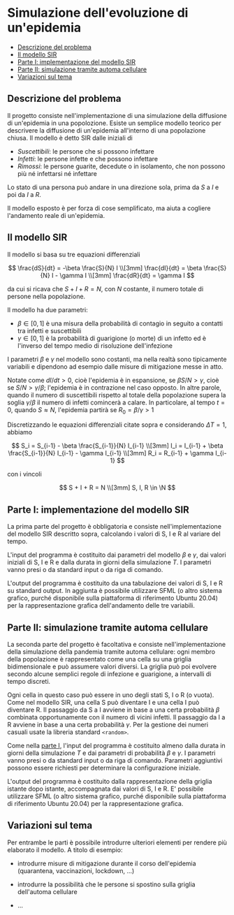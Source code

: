 <!-- omit in toc -->
# Simulazione dell'evoluzione di un'epidemia

- [Descrizione del problema](#descrizione-del-problema)
- [Il modello SIR](#il-modello-sir)
- [Parte I: implementazione del modello SIR](#parte-i-implementazione-del-modello-sir)
- [Parte II: simulazione tramite automa cellulare](#parte-ii-simulazione-tramite-automa-cellulare)
- [Variazioni sul tema](#variazioni-sul-tema)
  
## Descrizione del problema

Il progetto consiste nell'implementazione di una simulazione della diffusione di un'epidemia in una popolozione. Esiste
un semplice modello teorico per descrivere la diffusione di un'epidemia all'interno di una popolazione chiusa. Il
modello è detto SIR dalle iniziali di

- *Suscettibili*: le persone che si possono infettare
- *Infetti*: le persone infette e che possono infettare
- *Rimossi*: le persone guarite, decedute o in isolamento, che non possono più
  né infettarsi né infettare

Lo stato di una persona può andare in una direzione sola, prima da *S* a *I* e
poi da *I* a *R*.

Il modello esposto è per forza di cose semplificato, ma aiuta a cogliere
l'andamento reale di un'epidemia.

## Il modello SIR

Il modello si basa su tre equazioni differenziali

$$
\frac{dS}{dt} = -\beta \frac{S}{N} I \\[3mm]
\frac{dI}{dt} = \beta \frac{S}{N} I - \gamma I \\[3mm]
\frac{dR}{dt} = \gamma I
$$

da cui si ricava che $S + I + R = N$, con $N$ costante, il numero
totale di persone nella popolazione.

Il modello ha due parametri:

- $\beta \in [0,1]$ è una misura della probabilità di contagio in seguito a contatti
  tra infetti e suscettibili
- $\gamma \in [0,1]$ è la probabilità di guarigione (o morte) di un infetto ed è
  l'inverso del tempo medio di risoluzione dell'infezione

I parametri $\beta$ e $\gamma$ nel modello sono costanti, ma nella realtà
sono tipicamente variabili e dipendono ad esempio dalle misure di mitigazione
messe in atto.

Notate come $dI/dt > 0$, cioè l'epidemia è in espansione, se $\beta S/N >
\gamma$, cioè se $S/N > \gamma / \beta$; l'epidemia è in contrazione nel
caso opposto. In altre parole, quando il numero di suscettibili rispetto al
totale della popolazione supera la soglia $\gamma / \beta$ il numero di
infetti comincerà a calare. In particolare, al tempo $t=0$, quando $S
\approx N$, l'epidemia partirà se $R_0 = \beta / \gamma > 1$

Discretizzando le equazioni differenziali citate sopra e considerando $\Delta T
= 1$, abbiamo

$$
S_i = S_{i-1} - \beta \frac{S_{i-1}}{N} I_{i-1} \\[3mm]
I_i = I_{i-1} + \beta \frac{S_{i-1}}{N} I_{i-1} - \gamma I_{i-1} \\[3mm]
R_i = R_{i-1} + \gamma I_{i-1}
$$

con i vincoli

$$
S + I + R = N \\[3mm]
S, I, R \in \N
$$

## Parte I: implementazione del modello SIR

La prima parte del progetto è obbligatoria e consiste nell'implementazione del
modello SIR descritto sopra, calcolando i valori di S, I e R al variare del tempo.

L'input del programma è costituito dai parametri del modello $\beta$ e
$\gamma$, dai valori iniziali di S, I e R e dalla durata in giorni della
simulazione $T$. I parametri vanno presi o da standard input o da riga di
comando.

L'output del programma è costituito da una tabulazione dei valori di S, I e R
su standard output. In aggiunta è possibile utilizzare SFML (o altro sistema
grafico, purché disponibile sulla piattaforma di riferimento Ubuntu 20.04) per
la rappresentazione grafica dell'andamento delle tre variabili.

## Parte II: simulazione tramite automa cellulare

La seconda parte del progetto è facoltativa e consiste nell'implementazione
della simulazione della pandemia tramite automa cellulare: ogni membro della
popolazione è rappresentato come una cella su una griglia bidimensionale e può
assumere valori diversi. La griglia può poi evolvere secondo alcune semplici
regole di infezione e guarigione, a intervalli di tempo discreti.

Ogni cella in questo caso può essere in uno degli stati S, I o R (o vuota). Come
nel modello SIR, una cella S può diventare I e una cella I può diventare R. Il
passaggio da S a I avviene in base a una certa probabilità $\beta$ combinata
opportunamente con il numero di vicini infetti. Il passaggio da I a R avviene in
base a una certa probabilità $\gamma$. Per la gestione dei numeri casuali
usate la libreria standard `<random>`.

Come nella [parte I](#parte-i-implementazione-del-modello-sir), l'input del
programma è costituito almeno dalla durata in giorni della simulazione $T$ e
dai parametri di probabilità $\beta$ e $\gamma$. I parametri vanno presi o
da standard input o da riga di comando. Parametri aggiuntivi possono essere
richiesti per determinare la configurazione iniziale.

L'output del programma è costituito dalla rappresentazione della griglia
istante dopo istante, accompagnata dai valori di S, I e R. E' possibile
utilizzare SFML (o altro sistema grafico, purché disponibile sulla piattaforma
di riferimento Ubuntu 20.04) per la rappresentazione grafica.

## Variazioni sul tema

Per entrambe le parti è possibile introdurre ulteriori elementi per rendere
più elaborato il modello. A titolo di esempio:

- introdurre misure di mitigazione durante il corso dell'epidemia (quarantena,
  vaccinazioni, lockdown, ...)

- introdurre la possibilità che le persone si spostino sulla griglia
  dell'automa cellulare

- ...
